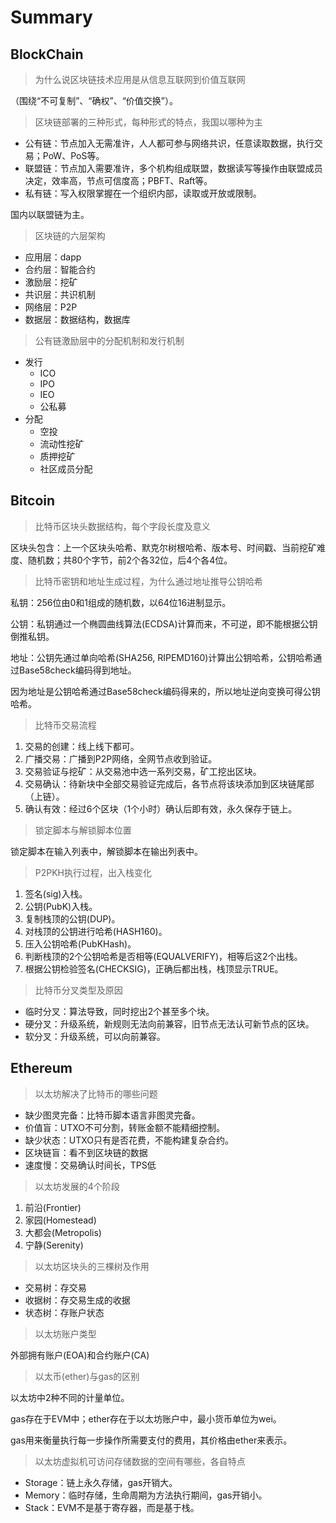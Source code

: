 # Summary

## BlockChain

> 为什么说区块链技术应用是从信息互联网到价值互联网

（围绕“不可复制”、“确权”、“价值交换”）。

> 区块链部署的三种形式，每种形式的特点，我国以哪种为主

- 公有链：节点加入无需准许，人人都可参与网络共识，任意读取数据，执行交易；PoW、PoS等。
- 联盟链：节点加入需要准许，多个机构组成联盟，数据读写等操作由联盟成员决定，效率高，节点可信度高；PBFT、Raft等。
- 私有链：写入权限掌握在一个组织内部，读取或开放或限制。

国内以联盟链为主。

> 区块链的六层架构

- 应用层：dapp
- 合约层：智能合约
- 激励层：挖矿
- 共识层：共识机制
- 网络层：P2P
- 数据层：数据结构，数据库

> 公有链激励层中的分配机制和发行机制

- 发行
  - ICO
  - IPO
  - IEO
  - 公私募
- 分配
  - 空投
  - 流动性挖矿
  - 质押挖矿
  - 社区成员分配

## Bitcoin

> 比特币区块头数据结构，每个字段长度及意义

区块头包含：上一个区块头哈希、默克尔树根哈希、版本号、时间戳、当前挖矿难度、随机数；共80个字节，前2个各32位，后4个各4位。

> 比特币密钥和地址生成过程，为什么通过地址推导公钥哈希

私钥：256位由0和1组成的随机数，以64位16进制显示。

公钥：私钥通过一个椭圆曲线算法(ECDSA)计算而来，不可逆，即不能根据公钥倒推私钥。

地址：公钥先通过单向哈希(SHA256, RIPEMD160)计算出公钥哈希，公钥哈希通过Base58check编码得到地址。

因为地址是公钥哈希通过Base58check编码得来的，所以地址逆向变换可得公钥哈希。

> 比特币交易流程

1. 交易的创建：线上线下都可。
2. 广播交易：广播到P2P网络，全网节点收到验证。
3. 交易验证与挖矿：从交易池中选一系列交易，矿工挖出区块。
4. 交易确认：待新块中全部交易验证完成后，各节点将该块添加到区块链尾部（上链）。
5. 确认有效：经过6个区块（1个小时）确认后即有效，永久保存于链上。

> 锁定脚本与解锁脚本位置

锁定脚本在输入列表中，解锁脚本在输出列表中。

> P2PKH执行过程，出入栈变化

1. 签名(sig)入栈。
2. 公钥(PubK)入栈。
3. 复制栈顶的公钥(DUP)。
4. 对栈顶的公钥进行哈希(HASH160)。
5. 压入公钥哈希(PubKHash)。
6. 判断栈顶的2个公钥哈希是否相等(EQUALVERIFY)，相等后这2个出栈。
7. 根据公钥检验签名(CHECKSIG)，正确后都出栈，栈顶显示TRUE。

> 比特币分叉类型及原因

- 临时分叉：算法导致，同时挖出2个甚至多个块。
- 硬分叉：升级系统，新规则无法向前兼容，旧节点无法认可新节点的区块。
- 软分叉：升级系统，可以向前兼容。

## Ethereum

> 以太坊解决了比特币的哪些问题

- 缺少图灵完备：比特币脚本语言非图灵完备。
- 价值盲：UTXO不可分割，转账金额不能精细控制。
- 缺少状态：UTXO只有是否花费，不能构建复杂合约。
- 区块链盲：看不到区块链的数据
- 速度慢：交易确认时间长，TPS低

> 以太坊发展的4个阶段

1. 前沿(Frontier)
2. 家园(Homestead)
3. 大都会(Metropolis)
4. 宁静(Serenity)

> 以太坊区块头的三棵树及作用

- 交易树：存交易
- 收据树：存交易生成的收据
- 状态树：存账户状态

> 以太坊账户类型

外部拥有账户(EOA)和合约账户(CA)

> 以太币(ether)与gas的区别

以太坊中2种不同的计量单位。

gas存在于EVM中；ether存在于以太坊账户中，最小货币单位为wei。

gas用来衡量执行每一步操作所需要支付的费用，其价格由ether来表示。

> 以太坊虚拟机可访问存储数据的空间有哪些，各自特点

- Storage：链上永久存储，gas开销大。
- Memory：临时存储，生命周期为方法执行期间，gas开销小。
- Stack：EVM不是基于寄存器，而是基于栈。

